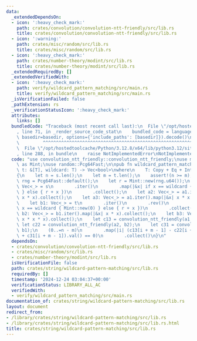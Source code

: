 ```yaml
---
data:
  _extendedDependsOn:
  - icon: ':heavy_check_mark:'
    path: crates/convolution/convolution-ntt-friendly/src/lib.rs
    title: crates/convolution/convolution-ntt-friendly/src/lib.rs
  - icon: ':warning:'
    path: crates/misc/random/src/lib.rs
    title: crates/misc/random/src/lib.rs
  - icon: ':heavy_check_mark:'
    path: crates/number-theory/modint/src/lib.rs
    title: crates/number-theory/modint/src/lib.rs
  _extendedRequiredBy: []
  _extendedVerifiedWith:
  - icon: ':heavy_check_mark:'
    path: verify/wildcard_pattern_matching/src/main.rs
    title: verify/wildcard_pattern_matching/src/main.rs
  _isVerificationFailed: false
  _pathExtension: rs
  _verificationStatusIcon: ':heavy_check_mark:'
  attributes:
    links: []
  bundledCode: "Traceback (most recent call last):\n  File \"/opt/hostedtoolcache/Python/3.12.8/x64/lib/python3.12/site-packages/onlinejudge_verify/documentation/build.py\"\
    , line 71, in _render_source_code_stat\n    bundled_code = language.bundle(stat.path,\
    \ basedir=basedir, options={'include_paths': [basedir]}).decode()\n          \
    \         ^^^^^^^^^^^^^^^^^^^^^^^^^^^^^^^^^^^^^^^^^^^^^^^^^^^^^^^^^^^^^^^^^^^^^^^^^^^^^^^^^\n\
    \  File \"/opt/hostedtoolcache/Python/3.12.8/x64/lib/python3.12/site-packages/onlinejudge_verify/languages/rust.py\"\
    , line 288, in bundle\n    raise NotImplementedError\nNotImplementedError\n"
  code: "use convolution_ntt_friendly::convolution_ntt_friendly;\nuse modint::ModInt998244353\
    \ as Mint;\nuse random::Pcg64Fast;\n\npub fn wildcard_pattern_matching<T>(s: &[T],\
    \ t: &[T], wildcard: T) -> Vec<bool>\nwhere\n    T: Copy + Eq + Into<Mint>,\n\
    {\n    let n = s.len();\n    let m = t.len();\n    assert!(n >= m);\n    let mut\
    \ rng = Pcg64Fast::default();\n    let r = Mint::new(rng.u64());\n    let a1:\
    \ Vec<_> = s\n        .iter()\n        .map(|&x| if x == wildcard { Mint::new(0)\
    \ } else { r + x })\n        .collect();\n    let a2: Vec<_> = a1.iter().map(|&x|\
    \ x * x).collect();\n    let a3: Vec<_> = a1.iter().map(|&x| x * x * x).collect();\n\
    \    let b1: Vec<_> = t\n        .iter()\n        .rev()\n        .map(|&x| if\
    \ x == wildcard { Mint::new(0) } else { r + x })\n        .collect();\n    let\
    \ b2: Vec<_> = b1.iter().map(|&x| x * x).collect();\n    let b3: Vec<_> = b1.iter().map(|&x|\
    \ x * x * x).collect();\n    let c13 = convolution_ntt_friendly(a1, b3);\n   \
    \ let c22 = convolution_ntt_friendly(a2, b2);\n    let c31 = convolution_ntt_friendly(a3,\
    \ b1);\n    (0..=n - m)\n        .map(|i| (c13[i + m - 1] - c22[i + m - 1] * 2\
    \ + c31[i + m - 1]).val() == 0)\n        .collect()\n}\n"
  dependsOn:
  - crates/convolution/convolution-ntt-friendly/src/lib.rs
  - crates/misc/random/src/lib.rs
  - crates/number-theory/modint/src/lib.rs
  isVerificationFile: false
  path: crates/string/wildcard-pattern-matching/src/lib.rs
  requiredBy: []
  timestamp: '2024-12-24 03:04:37+00:00'
  verificationStatus: LIBRARY_ALL_AC
  verifiedWith:
  - verify/wildcard_pattern_matching/src/main.rs
documentation_of: crates/string/wildcard-pattern-matching/src/lib.rs
layout: document
redirect_from:
- /library/crates/string/wildcard-pattern-matching/src/lib.rs
- /library/crates/string/wildcard-pattern-matching/src/lib.rs.html
title: crates/string/wildcard-pattern-matching/src/lib.rs
---
```

